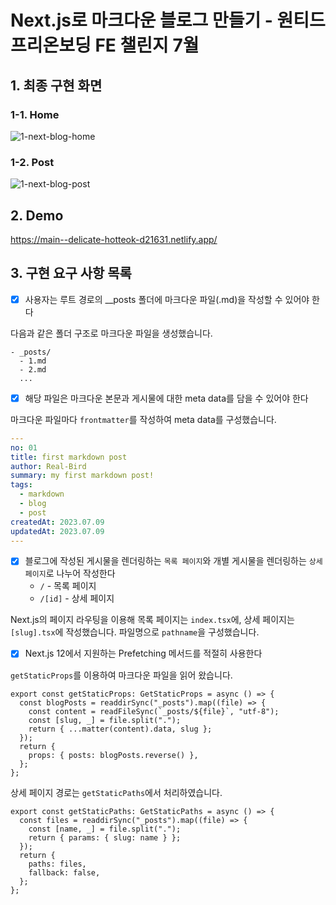 # Next.js로 마크다운 블로그 만들기 - 원티드 프리온보딩 FE 챌린지 7월

## 1. 최종 구현 화면

### 1-1. Home

![1-next-blog-home](https://github.com/Real-Bird/pre-onboarding-11-next-js/assets/83404864/94129966-a152-40d4-8e8e-34b87eb90bee)

### 1-2. Post

![1-next-blog-post](https://github.com/Real-Bird/pre-onboarding-11-next-js/assets/83404864/faa8b3b8-407b-421e-8ca5-0f5b7b07a5b8)

## 2. Demo

https://main--delicate-hotteok-d21631.netlify.app/

## 3. 구현 요구 사항 목록

- [x] 사용자는 루트 경로의 \_\_posts 폴더에 마크다운 파일(.md)을 작성할 수 있어야 한다

다음과 같은 폴더 구조로 마크다운 파일을 생성했습니다.

```
- _posts/
  - 1.md
  - 2.md
  ...
```

- [x] 해당 파일은 마크다운 본문과 게시물에 대한 meta data를 담을 수 있어야 한다

마크다운 파일마다 `frontmatter`를 작성하여 meta data를 구성했습니다.

```yml
---
no: 01
title: first markdown post
author: Real-Bird
summary: my first markdown post!
tags:
  - markdown
  - blog
  - post
createdAt: 2023.07.09
updatedAt: 2023.07.09
---
```

- [x] 블로그에 작성된 게시물을 렌더링하는 `목록 페이지`와 개별 게시물을 렌더링하는 `상세 페이지`로 나누어 작성한다
  - `/` - 목록 페이지
  - `/[id]` - 상세 페이지

Next.js의 페이지 라우팅을 이용해 목록 페이지는 `index.tsx`에, 상세 페이지는 `[slug].tsx`에 작성했습니다. 파일명으로 `pathname`을 구성했습니다.

- [x] Next.js 12에서 지원하는 Prefetching 메서드를 적절히 사용한다

`getStaticProps`를 이용하여 마크다운 파일을 읽어 왔습니다.

```tsx
export const getStaticProps: GetStaticProps = async () => {
  const blogPosts = readdirSync("_posts").map((file) => {
    const content = readFileSync(`_posts/${file}`, "utf-8");
    const [slug, _] = file.split(".");
    return { ...matter(content).data, slug };
  });
  return {
    props: { posts: blogPosts.reverse() },
  };
};
```

상세 페이지 경로는 `getStaticPaths`에서 처리하였습니다.

```tsx
export const getStaticPaths: GetStaticPaths = async () => {
  const files = readdirSync("_posts").map((file) => {
    const [name, _] = file.split(".");
    return { params: { slug: name } };
  });
  return {
    paths: files,
    fallback: false,
  };
};
```
